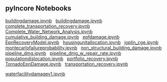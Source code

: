 ## pyIncore Notebooks

[buildingdamage.ipynb](../notebooks/bridge_dmg.ipynb)&nbsp;&nbsp;
[buildingdamage.ipynb](../notebooks/buildingdamage.ipynb)&nbsp;&nbsp;
[complete_transportation_recovery.ipynb](../notebooks/complete_transportation_recovery.ipynb)&nbsp;&nbsp;
[Complete_Water_Network_Analysis.ipynb](../notebooks/Complete_Water_Network_Analysis.ipynb)&nbsp;&nbsp;
[cumulative_building_damage.ipynb](../notebooks/cumulative_building_damage.ipynb)&nbsp;&nbsp;
[epfdamage.ipynb](../notebooks/epfdamage.ipynb)&nbsp;&nbsp;
[EpnRecoveryModel.ipynb](../notebooks/EpnRecoveryModel.ipynb)&nbsp;&nbsp;
[housingunitallocation.ipynb](../notebooks/housingunitallocation.ipynb)&nbsp;&nbsp;
[joplin_cge.ipynb](../notebooks/joplin_cge.ipynb)&nbsp;&nbsp;
[montecarlofailureprobability.ipynb](../notebooks/montecarlofailureprobability.ipynb)&nbsp;&nbsp;
[non_structural_building_damage.ipynb](../notebooks/non_structural_building_damage.ipynb)&nbsp;&nbsp;
[pipeline_dmg.ipynb](../notebooks/pipeline_dmg.ipynb)&nbsp;&nbsp;
[pipeline_dmg_w_repair_rate.ipynb](../notebooks/pipeline_dmg_w_repair_rate.ipynb)&nbsp;&nbsp;
[populationdislocation.ipynb](../notebooks/populationdislocation.ipynb)&nbsp;&nbsp;
[portfolio_recovery.ipynb](../notebooks/portfolio_recovery.ipynb)&nbsp;&nbsp;
[TornadoEpnDamage.ipynb](../notebooks/TornadoEpnDamage.ipynb)&nbsp;&nbsp;
[transportation_recovery.ipynb](../notebooks/transportation_recovery.ipynb)&nbsp;&nbsp;
<!--[Water_Network_Analysis.ipynb](../notebooks/Water_Network_Analysis.ipynb)&nbsp;&nbsp;-->
<!--[Water_network_damage.ipynb](../notebooks/Water_network_damage.ipynb)&nbsp;&nbsp;-->
[waterfacilitydamagev1.ipynb](../notebooks/waterfacilitydamagev1.ipynb)&nbsp;&nbsp;